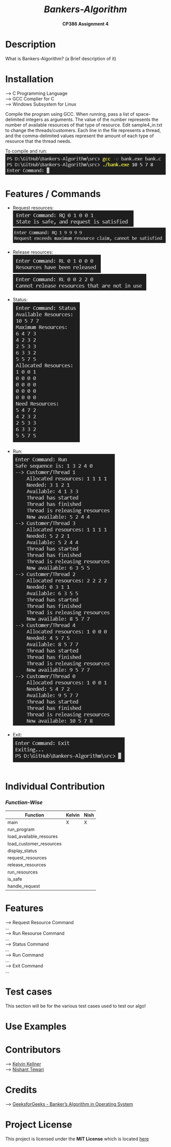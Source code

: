 _<h1 align= "center">Bankers-Algorithm</h1>_

<h4 align= "center">CP386 Assignment 4</h4>

# Description

What is Bankers-Algorithm? (a Brief description of it)

# Installation

--> C Programming Language<br/>
--> GCC Complier for C<br/>
--> Windows Subsystem for Linux<br/>

Compile the program using GCC. When running, pass a list of space-delimited integers as arguments.
The value of the number represents the number of available resources of that type of resource.
Edit sample4_in.txt to change the threads/customers. Each line in the file represents a thread,
and the comma-delimited values represent the amount of each type of resource that the thread needs.

To compile and run:<br/>
<img src="./img/ss_1.png" alt="screenshot of compiling and running the program" /><br/>

# Features / Commands

- Request resources:<br/>
  <img src="./img/ss_2.png" alt="screenshot of requesting resources successfully" /><br/>
  <img src="./img/ss_3.png" alt="screenshot of request for resources failing" /><br/>
  <br/>
- Release resources:<br/>
  <img src="./img/ss_4.png" alt="screenshot of releasing resources successfully" /><br/>
  <img src="./img/ss_5.png" alt="screenshot of request to release resources failing" /><br/>
  <br/>
- Status:<br/>
  <img src="./img/ss_6.png" alt="screenshot of displaying status of the system" /><br/>
  <br/>
- Run:<br/>
  <img src="./img/ss_7.png" alt="screenshot of running the processes" /><br/>
  <br/>
- Exit:<br/>
  <img src="./img/ss_8.png" alt="screenshot of exiting the program" /><br/>
  <br/>

# Individual Contribution

### _Function-Wise_

| Function                | Kelvin  | Nish  |
| ----------------------- | ------  | ----- |
| main                    |    X    |   X   |
| run_program             |         |       |
| load_available_resoures |         |       |
| load_customer_resources |         |       |
| display_status          |         |       |
| request_resources       |         |       |
| release_resources       |         |       |
| run_resources           |         |       |
| is_safe                 |         |       |
| handle_request          |         |       |

# Features
--> Request Resource Command <br/>
    ... <br/>
--> Run Resourse Command <br/>
    ... <br/>
--> Status Command <br/>
    ... <br/>
--> Run Command <br/>
    ... <br/>
--> Exit Command <br/>
    ... <br/>
# Test cases

This section will be for the various test cases used to test our algo! 

# Use Examples

# Contributors

--> [Kelvin Kellner](https://github.com/kelvinkellner)<br/>
--> [Nishant Tewari](https://github.com/XSilviaX)<br/>

# Credits

--> [GeeksforGeeks - Banker’s Algorithm in Operating System](https://www.geeksforgeeks.org/bankers-algorithm-in-operating-system-2/)<br/>

# Project License

This project is licensed under the **MIT License** which is located [here](https://github.com/kelvinkellner/Bankers-Algorithm/blob/51cdac26b261e5d1328c41437b065f31d17f4da9/LICENSE)
